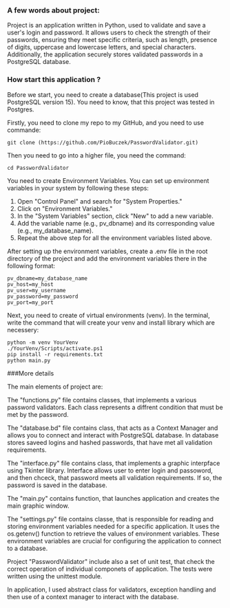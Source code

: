 ### A few words about project:

Project is an application written in Python, used to validate and save a user's login and password. It allows users to check the strength of their passwords, ensuring they meet specific criteria, such as length, presence of digits, uppercase and lowercase letters, and special characters. Additionally, the application securely stores validated passwords in a PostgreSQL database.


### How start this application ?

Before we start, you need to create a database(This project is used PostgreSQL version 15). You need to know, that this project was tested in Postgres. 

Firstly, you need to clone my repo to my GitHub, and you need to use commande: 
<div class="termy">

```console
git clone (https://github.com/PioBuczek/PasswordValidator.git)
```
</div> 

Then you need to go into a higher file, you need the command:
<div class="termy">

```console
cd PasswordValidator
```

You need to create Environment Variables. You can set up environment variables in your system by following these steps:

1. Open "Control Panel" and search for "System Properties."
2. Click on "Environment Variables."
3. In the "System Variables" section, click "New" to add a new variable.
4. Add the variable name (e.g., pv_dbname) and its corresponding value (e.g., my_database_name).
5. Repeat the above step for all the environment variables listed above.

After setting up the environment variables, create a .env file in the root directory of the project and add the environment variables there in the following format:

<div class="termy">

```console
pv_dbname=my_database_name
pv_host=my_host
pv_user=my_username
pv_password=my_password
pv_port=my_port

```
</div> 


Next, you need to create of virtual environments (venv). In the terminal, write the command that will create your venv and install library which are necessery:

```console
python -m venv YourVenv
./YourVenv/Scripts/activate.ps1
pip install -r requirements.txt  
python main.py
```

###More details

The main elements of project are:

The "functions.py" file contains classes, that implements a various password validators. Each class represents a diffrent condition that must be met by the password.

The "database.bd" file contains class, that acts as a Context Manager and allows you to connect and interact with PostgreSQL database. In database stores saveed logins and hashed passwords, that have met all validation requirements. 

The "interface.py" file contains class, that implements a graphic interpface using Tkinter library. Interface allows user to enter login and passoword, and then chceck, that password meets all validation requirements. If so, the password is saved in the database. 

The "main.py" contains function, that launches application and creates the main graphic window.

The "settings.py" file contains classe, that is responsible for reading and storing environment variables needed for a specific application. It uses the os.getenv() function to retrieve the values of environment variables. These environment variables are crucial for configuring the application to connect to a database.


Project "PasswordValidator" include also a set of unit test, that check the correct operation of individual componets of application. The tests were written using the unittest module.

In application, I used abstract class for validators, exception handling and then use of a context manager to interact with the database. 
